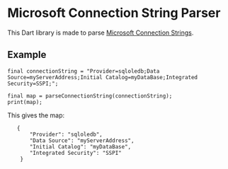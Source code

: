 
# Microsoft Connection String Parser

This Dart library is made to parse [Microsoft Connection Strings](https://learn.microsoft.com/en-us/dotnet/api/system.data.sqlclient.sqlconnection.connectionstring?view=dotnet-plat-ext-6.0). 

## Example

    final connectionString = "Provider=sqloledb;Data Source=myServerAddress;Initial Catalog=myDataBase;Integrated Security=SSPI;";
    
    final map = parseConnectionString(connectionString);
    print(map);
    
 This gives the map: 
 

       {
    	   "Provider": "sqloledb",
    	   "Data Source": "myServerAddress",
    	   "Initial Catalog": "myDataBase",
    	   "Integrated Security": "SSPI"   
	    }
